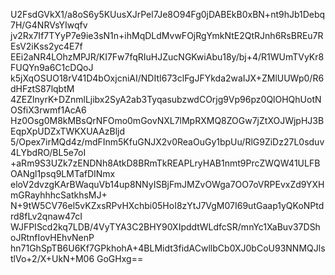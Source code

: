 U2FsdGVkX1/a8oS6y5KUusXJrPel7Je8O94Fg0jDABEkB0xBN+nt9hJb1Debq7H/G4NRVsYIwqfv
jv2Rx7If7TYyP7e9ie3sN1n+ihMqDLdMvwFOjRgYmkNtE2QtRJnh6RsBREu7REsV2iKss2yc4E7f
EEi2aNR4LOhzMPJR/KI7Fw7fqRIuHJZucNGKwiAbu18y/bj+4/R1WUmTVyKr8FUQYn9a6C1cDQoJ
k5jXqOSUO18rV41D4bOxjcniAI/NDItI673clFgJFYkda2waIJX+ZMlUUWp0/R6dHFztS87lqbtM
4ZEZlnyrK+DZnmlLjibx2SyA2ab3TyqasubzwdCOrjg9Vp96pz0QlOHQhUotNOSfiX3rwmf1AcA6
Hz0Osg0M8kMBsQrNFOmo0mGovNXL7lMpRXMQ8ZOGw7jZtXOJWjpHJ3BEqpXpUDZxTWKXUAAzBljd
5/Opex7irMQd4z/mdFInm5KfuGNJX2v0ReaOuGy1bpUu/RlG9ZiDz27L0sduv4LYbdRO/BL5e7oI
+aRm9S3UZk7zENDNh8AtkD8BRmTkREAPLryHAB1nmt9PrcZWQW41ULFBOANgl1psq9LMTafDINmx
eloV2dvzgKArBWaquVb14up8NNyISBjFmJMZvOWga7OO7oVRPEvxZd9YXHmGRayhhhcSatkhsMJ+
N+9tW5CV76el5vKZxsRPvHXchbi05HoI8zYtJ7VgM07I69utGaap1yQKoNPtdrd8fLv2qnaw47cI
WJFPIScd2kq7LDB/4VyTYA3C2BHY90XIpddtWLdfcSR/mnYc1XaBuv37DShoJRtnfIovHEhvNenP
hn71GhSpTB6U6Kf7GPkhohA+4BLMidt3fidACwllbCb0XJ0bCoU93NNMQJlstlVo+2/X+UkN+M06
GoGHxg==
